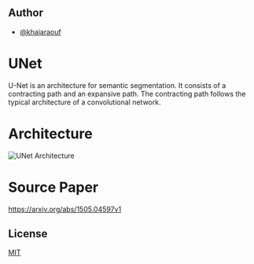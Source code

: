 
## Author

- [@khajaraouf](https://www.github.com/khajaraouf)


# UNet 

U-Net is an architecture for semantic segmentation. It consists of a contracting path and an expansive path. The contracting path follows the typical architecture of a convolutional network.

# Architecture

![UNet Architecture](file:///C:/Users/AHMED/OneDrive/Desktop/Khaja%20Raouf/architectures%20images/Unet%20Architecture.png)


# Source Paper

https://arxiv.org/abs/1505.04597v1
## License

[MIT](https://choosealicense.com/licenses/mit/)

